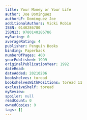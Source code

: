 ```yaml
---
title: Your Money or Your Life
author: Joe Dominguez
authorLF: Dominguez Joe
additionalAuthors: Vicki Robin
ISBN: 0140286780
ISBN13: 9780140286786
myRating: 0
averageRating: 4
publisher: Penguin Books
binding: Paperback
numberOfPages: 400
yearPublished: 1999
originalPublicationYear: 1992
dateRead: 
dateAdded: 20210206
bookshelves: toread
bookshelvesWithPositions: toread 11
exclusiveShelf: toread
myReview: 
spoiler: null
readCount: 0
ownedCopies: 0
tags: []
---
```



